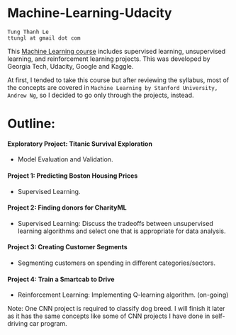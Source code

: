 # Machine-Learning-Udacity

    Tung Thanh Le
    ttungl at gmail dot com

This [Machine Learning course](https://www.udacity.com/course/machine-learning-engineer-nanodegree--nd009) includes supervised learning, unsupervised learning, and reinforcement learning projects. This was developed by Georgia Tech, Udacity, Google and Kaggle.

At first, I tended to take this course but after reviewing the syllabus, most of the concepts are covered in `Machine Learning by Stanford University, Andrew Ng`, so I decided to go only through the projects, instead. 

# Outline:

#### Exploratory Project: Titanic Survival Exploration
+ Model Evaluation and Validation.

#### Project 1: Predicting Boston Housing Prices
+ Supervised Learning.

#### Project 2: Finding donors for CharityML
+ Supervised Learning: Discuss the tradeoffs between unsupervised learning algorithms and select one that is appropriate for data analysis.

#### Project 3: Creating Customer Segments 
+ Segmenting customers on spending in different categories/sectors.

#### Project 4: Train a Smartcab to Drive 
+ Reinforcement Learning: Implementing Q-learning algorithm. (on-going)


Note: One CNN project is required to classify dog breed. I will finish it later as it has the same concepts like some of CNN projects I have done in self-driving car program.

